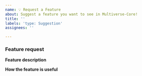 ```yaml
---
name: 💡 Request a Feature
about: Suggest a feature you want to see in Multiverse-Core!
title: ''
labels: 'type: Suggestion'
assignees: ''

---
```


<!-- Multiverse-Core feature request guide

Fill out the template. Don't write inside the arrows as they will be hidden
when you post your issue.

Get latest build from: http://ci.onarandombox.com/view/Multiverse/

If you are look for other submodules of Multiverse, go to their respective git repo:
    Multiverse-Portals: https://github.com/Multiverse/Multiverse-Portals/issues
    Multiverse-NetherPortals: https://github.com/Multiverse/Multiverse-NetherPortals/issues
    Multiverse-Inventories: https://github.com/Multiverse/Multiverse-Inventories/issues
    Multiverse-SignPortals: https://github.com/Multiverse/Multiverse-SignPortals/issues

Not sure if your feature fits in Multiverse-Core? Feel free to ask on our Discord
server: https://discord.gg/NZtfKky

If you have a feature suggestion for Multiverse-Core, read the following tips:

1.  Fill out the template.
      This will help us understand what you're requesting and why you want us
      to add it.

2.  Keep it simple.
      Make sure it's easy to understand what you're requesting. A good way is
      to keep it to one request per GitHub issue, as we can then easily track
      feature requests.

3.  Check whether it has already been asked or added.
      You can search the issue tracker to see if your feature has already been
      requested at https://github.com/Multiverse/Multiverse-Core/issues.

4.  Ask yourself: "Does this belong in Multiverse-Core?"
      There are lots of features that we reject because most servers won't
      need or use them. If your feature is very specific or already exists in
      another plugin, it might not be a good fit for Multiverse-Core.

5.  Delete this line and all above lines before posting your issue!       -->

### Feature request

**Feature description**
<!-- What feature are you suggesting? -->

**How the feature is useful**
<!-- How is the feature useful to players, server owners and/or developers? -->
